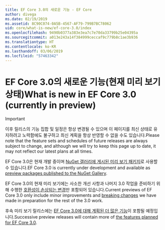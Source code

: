 ```yaml
---
title: EF Core 3.0의 새로운 기능 - EF Core
author: divega
ms.date: 02/19/2019
ms.assetid: 8C90C074-0A5B-4567-AF79-799B7BC78062
uid: core/what-is-new/ef-core-3.0/index
ms.openlocfilehash: 9490b0377a383e3ea7c7e70da33799b25e04395a
ms.sourcegitcommit: a013e243a14f384999ceccaf9c779b8c1ae3b936
ms.translationtype: HT
ms.contentlocale: ko-KR
ms.lasthandoff: 03/06/2019
ms.locfileid: "57463342"
---
```

# <a name="what-is-new-in-ef-core-30-currently-in-preview"></a><span data-ttu-id="1dd89-102">EF Core 3.0의 새로운 기능(현재 미리 보기 상태)</span><span class="sxs-lookup"><span data-stu-id="1dd89-102">What is new in EF Core 3.0 (currently in preview)</span></span>

> [!IMPORTANT]
> <span data-ttu-id="1dd89-103">이후 릴리스의 기능 집합 및 일정은 항상 변경될 수 있으며 이 페이지를 최신 상태로 유지하려고 노력함에도 불구하고 최신 계획을 항상 반영할 수 없을 수도 있습니다.</span><span class="sxs-lookup"><span data-stu-id="1dd89-103">Please note that the feature sets and schedules of future releases are always subject to change, and although we will try to keep this page up to date, it may not reflect our latest plans at all times.</span></span>

<span data-ttu-id="1dd89-104">EF Core 3.0은 현재 개발 중이며 [NuGet 갤러리에 게시된 미리 보기 패키지](https://www.nuget.org/packages/Microsoft.EntityFrameworkCore/)로 사용할 수 있습니다.</span><span class="sxs-lookup"><span data-stu-id="1dd89-104">EF Core 3.0 is currently under development and available as [preview packages published to the NuGet Gallery](https://www.nuget.org/packages/Microsoft.EntityFrameworkCore/).</span></span> 

<span data-ttu-id="1dd89-105">EF Core 3.0의 현재 미리 보기에는 사소한 개선 사항과 나머지 3.0 작업을 준비하기 위해 수행한 [호환성이 손상되는 변경](xref:core/what-is-new/ef-core-3.0/breaking-changes)만 포함되어 있습니다.</span><span class="sxs-lookup"><span data-stu-id="1dd89-105">Current previews of EF Core 3.0 only include minor improvements and [breaking changes](xref:core/what-is-new/ef-core-3.0/breaking-changes) we have made in preparation for the rest of the 3.0 work.</span></span> 

<span data-ttu-id="1dd89-106">후속 미리 보기 릴리스에는 [EF Core 3.0에 대해 계획된 더 많은 기능](xref:core/what-is-new/ef-core-3.0/features)이 포함될 예정입니다.</span><span class="sxs-lookup"><span data-stu-id="1dd89-106">Successive preview releases will contain more of [the features planned for EF Core 3.0](xref:core/what-is-new/ef-core-3.0/features).</span></span>